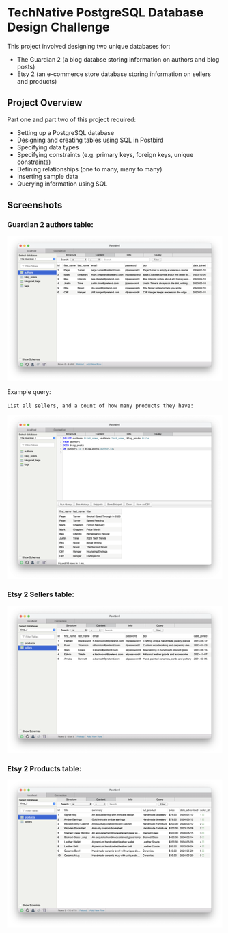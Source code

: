# TechNative PostgreSQL Database Design Challenge

This project involved designing two unique databases for:

- The Guardian 2 (a blog databse storing information on authors and blog posts)
- Etsy 2 (an e-commerce store database storing information on sellers and products)

## Project Overview

Part one and part two of this project required:

- Setting up a PostgreSQL database
- Designing and creating tables using SQL in Postbird
- Specifying data types
- Specifying constraints (e.g. primary keys, foreign keys, unique constraints)
- Defining relationships (one to many, many to many)
- Inserting sample data
- Querying information using SQL

## Screenshots

### Guardian 2 authors table:

![Guardian2Authors](/images/guardian2authors.png)

Example query:

`List all sellers, and a count of how many products they have:`

![Query](/images/queryexample.png)

### Etsy 2 Sellers table:

![Etsy2Sellers](/images/etsysellers.png)

### Etsy 2 Products table:

![Etsy2Products](images/etsy2.png)
